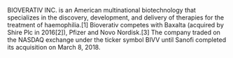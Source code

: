 BIOVERATIV INC. is an American multinational biotechnology that specializes in the discovery, development, and delivery of therapies for the treatment of haemophilia.[1] Bioverativ competes with Baxalta (acquired by Shire Plc in 2016[2]), Pfizer and Novo Nordisk.[3] The company traded on the NASDAQ exchange under the ticker symbol BIVV until Sanofi completed its acquisition on March 8, 2018.
